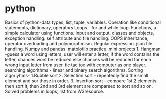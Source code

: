 # python
Basics of python-data types, list, tuple, variables.
Operation like conditional statements, dictionary, operators
Loops - for and while loop.
Functions, a simple calculator using functions.
Input and output, classes and objects, exception handling.
self attribute and file handling.
OOPS inheritance, operator overloading and polymorphmism.
Regular expression.
json file handling.
Numpy and pandas.
matplotlib practice.
mini projects 1. Hangman -guess a word using letters, user will enter a letter, if the word contains the letter, chances wont be reduced else chances will be reduced for each wrong input letter from user.
tic tac toe with computer as one player.
searching algorithms - linear and binary search algorithms. 
Sorting algoriyhms- 1.Bubble sort 
2. Selection sort - repeatedly find the small element and sor those in order.
3. Insertion sort - compare 1st 2 elements then sort it, then 2nd and 3rd element are compareed to sort and so on.
Solved problems in loops, list from W3resource.


